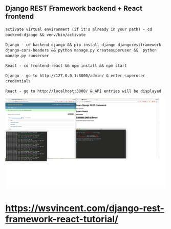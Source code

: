 ## Django REST Framework backend + React frontend 

` activate virtual environment (if it's already in your path) - cd backend-django && venv/bin/activate  ` 


` Django - cd backend-django && pip install django djangorestframework django-cors-headers && python manage.py createsuperuser &&  python manage.py runserver `



` React - cd frontend-react && npm install && npm start `



` Django - go to http://127.0.0.1:8000/admin/ & enter superuser credentials `



` React - go to http://localhost:3000/ & API entries will be displayed `




![alt text](screenshots/react_django.png)



# https://wsvincent.com/django-rest-framework-react-tutorial/
